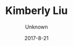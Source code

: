 ---
title: 'Kimberly Liu'
sections:
    -
        heading: Marionette
        template: gallery
        images:
            - 42b99a3fbdc6089cc8eff8110fb07f621b884857
            - 42b99a3fbdc6089cc8eff8110fb07f621b884857
            - 42b99a3fbdc6089cc8eff8110fb07f621b884857
            - 42b99a3fbdc6089cc8eff8110fb07f621b884857
            - 42b99a3fbdc6089cc8eff8110fb07f621b884857
        body: "<p>&nbsp;</p>\n\n<p>This game was made for the Game Maker ToolKit Game Jam in 2017, the topic was multiple uses of a single game element/mechanic. In this game you as need to put on a puppet show, performing actions to tell the story of a brave pirate. The audience will react to you actions and if they are happy, you win. If not, lights are out and so are you.&nbsp;</p>\n\n<p>Role: Game designer, 2D artist</p>\n\n<p>&nbsp;</p>\n\n<p><span><a href=\"https://putaitu.itch.io/super-marionette\">itch.io link</a></span></p>\n"
    -
        template: gallery
        heading: HangoVR
        body: "<p><span>HangoVR is a fast-paced&nbsp;2 players collaborative party game in VR</span>. The game is made during&nbsp;Nordic Game Jam 2017. It is design with a strong social aspect in mind, where we explored the possibility of multiplayer game play in VR.&nbsp;</p>\n\n<p>So you wake up at your friend&#39;s place after a crazy party, and it&#39;s a MESS. It&#39;s already afternoon, your friend&#39;s parents are coming home in a few minutes.</p>\n\n<p>Both of you have to work together to fix the place. Players at the PC will look at photos of the room and assist the player in VR to place items in the right place, or to throw them out the window.</p>\n\n<p><span>Role: Game designer, 3D artist, project management</span></p>\n\n<p><a href=\"https://rugerfred.itch.io/hangovr\">itch.io link</a></p>\n"
        images:
            - 2e76a5f5c4ec9d079b2aa0639c820e5fe8008176
            - 46723e68fbd4b4be1bfc7b788ca347fd92da0af5
            - 4c2eecb3962e54b5df6135a22ccae0f9cc1054ff
            - 98a09a52ad48fbf874936a3512db73f608d894fb
        video: 'https://youtu.be/pUm79WxWAms'
    -
        template: gallery
        heading: 'Dead Water'
        body: "<p>Dead Water is made in my first year of study at ITU. It is a<span>&nbsp;fish tank horror game where you &nbsp;play as a fish in a tank where the filter in blocked. The water becomes murky and you need to solve puzzles to make the filter run again while avoiding enemy fish.&nbsp;</span></p>\n\n<p><span>The concept was inspired from my experience having a fish tank. I realised that fish, although quite harmless looking, are actually very brutal. Countless time i wake up and find a clean eaten set of skeleton or fish swimming with half its body gone. My idea was it is actually rather scary if you have limited space to move in, where it is dark and murky and you can barely know where the enemies are .</span></p>\n\n<p><span>Role: Game designer, 3D artist, animator, project management</span></p>\n\n<p><a href=\"https://kimberlyliu.itch.io/dead-water\">itch.io link</a></p>\n\n<p>&nbsp;</p>\n"
        video: 'https://www.youtube.com/watch?v=e4ratJmJJs8'
description: 'Game designer studying at IT University of Copenhafen'
meta:
    id: c0dbf5584529ccfd8fe87fe4594ea69819a59d08
    parentId: ""
    language: en
date: '2017-8-21'
author: Unknown
permalink: /
layout: sectionPage
---